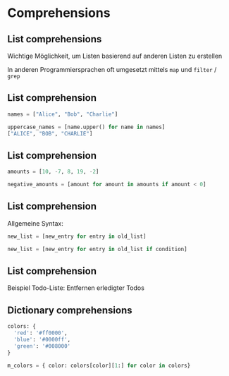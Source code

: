 # Comprehensions

## List comprehensions

Wichtige Möglichkeit, um Listen basierend auf anderen Listen zu erstellen

In anderen Programmiersprachen oft umgesetzt mittels `map` und `filter` / `grep`

## List comprehension

```py
names = ["Alice", "Bob", "Charlie"]

uppercase_names = [name.upper() for name in names]
["ALICE", "BOB", "CHARLIE"]
```

## List comprehension

```py
amounts = [10, -7, 8, 19, -2]

negative_amounts = [amount for amount in amounts if amount < 0]
```

## List comprehension

Allgemeine Syntax:

```py
new_list = [new_entry for entry in old_list]

new_list = [new_entry for entry in old_list if condition]
```

## List comprehension

Beispiel Todo-Liste: Entfernen erledigter Todos

## Dictionary comprehensions

```py
colors: {
  'red': '#ff0000',
  'blue': '#0000ff',
  'green': '#008000'
}

m_colors = { color: colors[color][1:] for color in colors}
```
